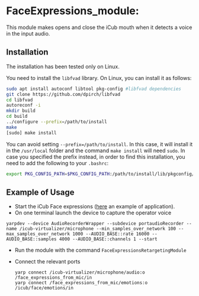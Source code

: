 # **FaceExpressions_module**: 

This module makes opens and close the iCub mouth when it detects a voice in the input audio.



## Installation

The installation has been tested only on Linux. 

You need to install the ``libfvad`` library. On Linux, you can install it as follows:

   ```sh
   sudo apt install autoconf libtool pkg-config #libfvad dependencies
   git clone https://github.com/dpirch/libfvad
   cd libfvad
   autoreconf -i
   mkdir build
   cd build
   ../configure --prefix=/path/to/install 
   make
   [sudo] make install
   ```
   You can avoid setting ``--prefix=/path/to/install``. In this case, it will install it in the ``/usr/local`` folder and the command ``make install`` will need ``sudo``.
   In case you specified the prefix instead, in order to find this installation, you need to add the following to your ``.bashrc``:
   ```bash
   export PKG_CONFIG_PATH=$PKG_CONFIG_PATH:/path/to/install/lib/pkgconfig/
   ```



## Example of Usage

- Start the iCub Face expressions ([here](https://github.com/robotology/robots-configuration/blob/0c4724cc530b4febd76c9eccef9b8d1e797a9fa7/iCubGenova09/extra/applications/faceExpressions.xml) an example of application).
- On one terminal launch the device to capture the operator voice

```
yarpdev --device AudioRecorderWrapper --subdevice portaudioRecorder --name /icub-virtualizer/microphone --min_samples_over_network 100 --max_samples_over_network 1000 --AUDIO_BASE::rate 16000 --AUDIO_BASE::samples 4000 --AUDIO_BASE::channels 1 --start
```

- Run the module with the command ``FaceExpressionsRetargetingModule``

- Connect the relevant ports

  ```
  yarp connect /icub-virtualizer/microphone/audio:o /face_expressions_from_mic/in
  yarp connect /face_expressions_from_mic/emotions:o /icub/face/emotions/in
  ```

  